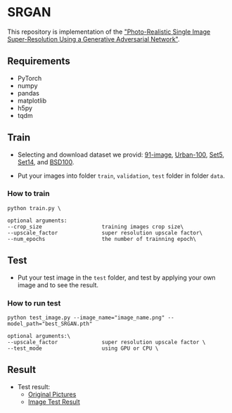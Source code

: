 # SRGAN

This repository is implementation of the ["Photo-Realistic Single Image Super-Resolution Using a Generative Adversarial Network"](https://arxiv.org/abs/1609.04802).


## Requirements

- PyTorch 
- numpy
- pandas
- matplotlib
- h5py
- tqdm

## Train
- Selecting and download dataset we provid: [91-image](https://drive.google.com/drive/folders/1DlDbMYjYk9K2Z-Or83kSloDZZAcmVTQF?usp=share_link), [Urban-100](https://drive.google.com/drive/folders/1-32AkTyJoj-k5Dlx5SKmfJfCYbBMOK75?usp=share_link), [Set5](https://drive.google.com/drive/folders/1QAAYUWV4p4DiHynXxhxy5fHESYpsninY?usp=share_link), [Set14](https://drive.google.com/drive/folders/18RqvSzVw_HBsh3ItdZG4Lq89Wc9HqkKc?usp=share_link), and [BSD100](https://drive.google.com/drive/folders/1doqVGCUc8_I1ylM65gKyl9WmMyWc2yrS?usp=share_link).

- Put your images into folder `train`, `validation`, `test` folder in folder `data`.

### How to train

```
python train.py \

optional arguments:
--crop_size                   training images crop size\
--upscale_factor              super resolution upscale factor\
--num_epochs                  the number of trainning epoch\
```


## Test

- Put your test image in the `test` folder, and test by applying your own image and to see the result.

### How to run test
```
python test_image.py --image_name="image_name.png" --model_path="best_SRGAN.pth"

optional arguments:\
--upscale_factor              super resolution upscale factor \
--test_mode                   using GPU or CPU \
```

## Result
- Test result: 
  - [Original Pictures](https://drive.google.com/drive/folders/16INOjR2uTMbrpn2olo33kH8Qfs3mjDeN?usp=share_link)
  - [Image Test Result](https://drive.google.com/drive/folders/16xeDE4kuEDCikmEWb6w0xVGEjUoI9czz?usp=share_link)


